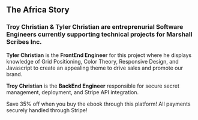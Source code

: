 ## The Africa Story
### Troy Christian & Tyler Christian are entreprenurial Software Engineers currently supporting technical projects for Marshall Scribes Inc. 

**Tyler Christian** is the **FrontEnd Engineer** for this project where he displays knowledge of Grid Positioning, Color Theory, Responsive Design, and Javascript to create an appealing theme to drive sales and  promote our brand. 

**Troy Christian** is the **BackEnd Engineer** responsible for secure secret management, deployment, and Stripe API integration.

Save 35% off when you buy the ebook through this platform! All payments securely handled through Stripe!
